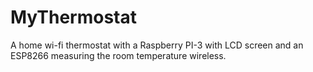 # MyThermostat
A home wi-fi thermostat with a Raspberry PI-3 with LCD screen and an ESP8266  measuring the room temperature wireless.  
